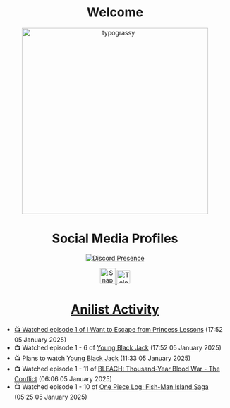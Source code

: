 <div align="center">

# Welcome
<a href="https://github.com/kawarimidoll/typograssy">
    <img alt="typograssy" src="https://typograssy.deno.dev/api?text=%E3%82%88%E3%81%86%E3%81%93%E3%81%9D%E3%81%BF%E3%81%AA%E3%81%95%E3%82%93%20-%20Sheby--&&l0=none&l1=82d9d0&l2=027353&l3=038c4c&l4=01402e&bg=none&frame=none&speed=100&comment=" width="421.99">
</a>

</div>

<div align="center">

# Social Media Profiles

[![Discord Presence](https://lanyard.cnrad.dev/api/612532963938271232)](https://discord.com/users/612532963938271232)


<a href="https://www.snapchat.com/add/a.sheby" title="Snapchat Profile">
    <img src="https://www.freepnglogos.com/uploads/snapchat-logo-png-0.png" width="35" alt="Snapchat Logo" />


<a href="https://t.me/ASheby" title="Telegram Profile">
    <img src="https://www.freepnglogos.com/uploads/telegram-logo-png-0.png" width="30" alt="Telegram Logo" />


</div>

<div align="center">

# Anilist Activity

</div>

<!-- ANILIST_ACTIVITY:start -->

-   📺 Watched episode 1 of [I Want to Escape from Princess Lessons](https://anilist.co/anime/170650) (17:52 05 January 2025)
-   📺 Watched episode 1 - 6 of [Young Black Jack](https://anilist.co/anime/21187) (17:52 05 January 2025)
-   📺 Plans to watch [Young Black Jack](https://anilist.co/anime/21187) (11:33 05 January 2025)
-   📺 Watched episode 1 - 11 of [BLEACH: Thousand-Year Blood War - The Conflict](https://anilist.co/anime/169755) (06:06 05 January 2025)
-   📺 Watched episode 1 - 10 of [One Piece Log: Fish-Man Island Saga](https://anilist.co/anime/183423) (05:25 05 January 2025)

<!-- ANILIST_ACTIVITY:end -->
